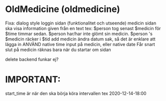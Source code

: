 # OldMedicine (oldmedicine)

Fixa:
dialog style
loggin sidan (funktionalitet och utseende)
medicin sidan ska visa information given från en text tex: $person tog senast $medicin för $time timmar sedan. $person har/har inte glömt sin medicin. $person 's $medicin räcker i $tid
add medicin ändra datum sak, så det är enklare att lägga in ANVÄND native time input på medicin, eller native date
Får snart slut på medicin räknas bara när du startar om sidan


delete backend funkar ej?


# IMPORTANT:
start_time är när den ska börja köra intervallen tex 2020-12-14-18:00
